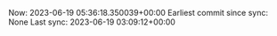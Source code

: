 Now: 2023-06-19 05:36:18.350039+00:00 Earliest commit since sync: None Last sync: 2023-06-19 03:09:12+00:00
